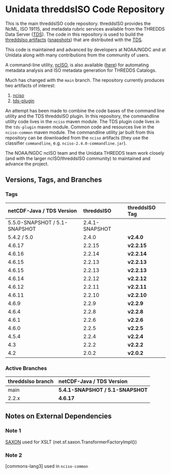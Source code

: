 # Unidata threddsISO Code Repository

This is the main threddsISO code repository.
threddsISO provides the NcML, ISO 19115, and metadata rubric services available from the THREDDS Data Server ([TDS]).
The code in this repository is used to build the [threddsIso artifacts][Maven_artifacts] ([snapshots][Maven_artifacts_snapshots]) that are distributed with the [TDS].

This code is maintained and advanced by developers at NOAA/NGDC and at Unidata along with many contributions from the community of users.

A command-line utility, [ncISO], is also available ([here][ncISO]) for automating metadata analysis and ISO metadata generation for THREDDS Catalogs.

Much has changed with the `main` branch.
The repository currently produces two artifacts of interest:

1. [nciso](https://artifacts.unidata.ucar.edu/service/rest/repository/browse/unidata-all/EDS/nciso/)
2. [tds-plugin](https://artifacts.unidata.ucar.edu/service/rest/repository/browse/unidata-all/EDS/tds-plugin/)

An attempt has been made to combine the code bases of the command line utility and the TDS threddsISO plugin.
In this repository, the commandline utility code lives in the `nciso` maven module.
The TDS plugin code lives in the `tds-plugin` maven module.
Common code and resources live in the `nciso-common` maven module.
The commandline utility jar built from this repository can be downloaded from the `nciso` artifacts (they use the classifier `commandline`, e.g. `nciso-2.4.0-commandline.jar`).

The NOAA/NGDC ncISO team and the Unidata THREDDS team work closely (and with the larger ncISO/threddsISO community) to maintained and advance the project.

## Versions, Tags, and Branches

### Tags

| netCDF-Java / TDS Version       | threddsISO     | threddsISO Tag |
|:--------------------------------|:---------------|:---------------|
| 5.5.0-SNAPSHOT / 5.1-SNAPSHOT   | 2.4.1-SNAPSHOT |                |
| 5.4.2 / 5.0                     | 2.4.0          | **v2.4.0**     |
| 4.6.17                          | 2.2.15         | **v2.2.15**    |
| 4.6.16                          | 2.2.14         | **v2.2.14**    |
| 4.6.15                          | 2.2.13         | **v2.2.13**    |
| 4.6.15                          | 2.2.13         | **v2.2.13**    |
| 4.6.14                          | 2.2.12         | **v2.2.12**    |
| 4.6.12                          | 2.2.11         | **v2.2.11**    |
| 4.6.11                          | 2.2.10         | **v2.2.10**    |
| 4.6.9                           | 2.2.9          | **v2.2.9**     |
| 4.6.4                           | 2.2.8          | **v2.2.8**     |
| 4.6.1                           | 2.2.6          | **v2.2.6**     |
| 4.6.0                           | 2.2.5          | **v2.2.5**     |
| 4.5.4                           | 2.2.4          | **v2.2.4**     |
| 4.3                             | 2.2.2          | **v2.2.2**     |
| 4.2                             | 2.0.2          | **v2.0.2**     |

### Active Branches

| threddsIso branch | netCDF-Java / TDS Version           |
|:------------------|:------------------------------------|
| main              | **5.4.1-SNAPSHOT / 5.1-SNAPSHOT**   |
| 2.2.x             | **4.6.17**                          |

## Notes on External Dependencies

### <a name="Note_1"></a> Note 1
[SAXON] used for XSLT (net.sf.saxon.TransformerFactoryImpl())

### <a name="Note_2"></a> Note 2
[commons-lang3] used in `nciso-common`

[ncISO]: https://github.com/NOAA-PMEL/uafnciso
[TDS]: http://www.unidata.ucar.edu/software/tds/current/

[Maven_artifacts]: https://artifacts.unidata.ucar.edu/service/rest/repository/browse/unidata-releases/EDS/
[Maven_artifacts_snapshots]: https://artifacts.unidata.ucar.edu/service/rest/repository/browse/unidata-snapshots/EDS/

[JDOM]: http://www.jdom.org/
[SAXON]: http://saxon.sourceforge.net/
[commons-lang]: http://commons.apache.org/proper/commons-lang/